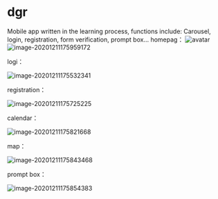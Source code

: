 # dgr
Mobile app written in the learning process, functions include: Carousel, login, registration, form verification, prompt box...
homepag：
![avatar](C:\Users\Administrator\AppData\Roaming\Typora\typora-user-images\image-20201211175456705.png)
![image-20201211175959172](C:\Users\Administrator\AppData\Roaming\Typora\typora-user-images\image-20201211175959172.png)



logi：

![image-20201211175532341](C:\Users\Administrator\AppData\Roaming\Typora\typora-user-images\image-20201211175532341.png)



registration：

![image-20201211175725225](C:\Users\Administrator\AppData\Roaming\Typora\typora-user-images\image-20201211175725225.png)

calendar：

![image-20201211175821668](C:\Users\Administrator\AppData\Roaming\Typora\typora-user-images\image-20201211175821668.png)

map：

![image-20201211175843468](C:\Users\Administrator\AppData\Roaming\Typora\typora-user-images\image-20201211175843468.png)

prompt box：

![image-20201211175854383](C:\Users\Administrator\AppData\Roaming\Typora\typora-user-images\image-20201211175854383.png)

